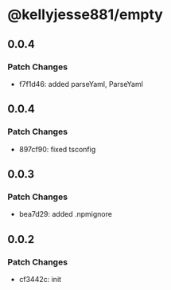 # @kellyjesse881/empty

## 0.0.4

### Patch Changes

- f7f1d46: added parseYaml, ParseYaml

## 0.0.4

### Patch Changes

- 897cf90: fixed tsconfig

## 0.0.3

### Patch Changes

- bea7d29: added .npmignore

## 0.0.2

### Patch Changes

- cf3442c: init
